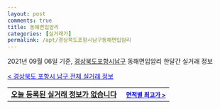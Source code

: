 ```yaml
---
layout: post
comments: true
title: 동해면입암리
categories: [실거래가]
permalink: /apt/경상북도포항시남구동해면입암리
---
```


2021년 09월 06일 기준, <a href="/apt/경상북도포항시남구">경상북도포항시남구</a> 동해면입암리 한달간 실거래 정보

<a style="color: blue;" href="/apt/경상북도포항시남구">< 경상북도 포항시 남구 전체 실거래 정보</a>
<!---- start ---->
<table>
  <tr>
    <td colspan="4" style="font-weight: bold;"><a href="/apt/경상북도포항시남구동해면입암리{name_without_space}">오늘 등록된 실거래 정보가 없습니다</a> &nbsp;&nbsp;&nbsp; <a style="color: blue; font-size: smaller;" href="/apt/경상북도포항시남구동해면입암리{name_without_space}">면적별 최고가 ></a></td>
  </tr>
    
</table>
<!---- end ---->
    